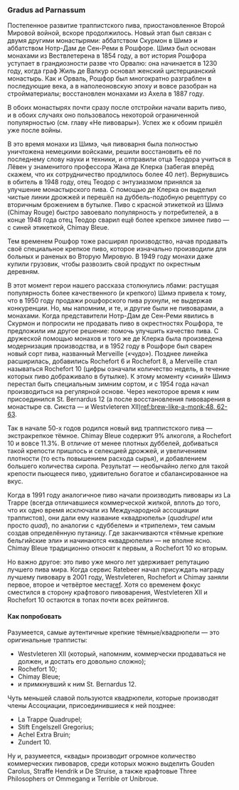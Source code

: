 ### Gradus ad Parnassum

Постепенное развитие траппистского пива, приостановленное Второй Мировой войной, вскоре продолжилось. Новый этап был связан с двумя другими монастырями: аббатством Скурмон в Шимэ и аббатством Нотр-Дам де Сен-Реми в Рошфоре. Шимэ был основан монахами из Вествлетерена в 1854 году, а вот история Рошфора уступает в грандиозности разве что Орвалю: она начинается в 1230 году, когда граф Жиль де Валкур основал женский цистерцианский монастырь. Как и Орваль, Рошфор был многократно разграблен в последующие века, а в наполеоновскую эпоху и вовсе разобран на стройматериалы; восстановлен монахами из Ахела в 1887 году.

В обоих монастырях почти сразу после отстройки начали варить пиво, и в обоих случаях оно пользовалось некоторой ограниченной популярностью (см. главу «Не пивовары»). Успех же к обоим пришёл уже после войны.

В это время монахи из Шимэ, чья пивоварня была полностью уничтожена немецкими войсками, решили восстановить её по последнему слову науки и техники, и отправили отца Теодора учиться в Лёвен у знаменитого профессора Жана де Клерка (забегая вперёд скажем, что их сотрудничество продлилось более 40 лет). Вернувшись в обитель в 1948 году, отец Теодор с энтузиазмом принялся за улучшение монастырского пива. С помощью де Клерка он выделил чистые линии дрожжей и перешёл на дуббель-подобную рецептуру со вторичным брожением в бутылке. Пиво с красной этикеткой из Шимэ (Chimay Rouge) быстро завоевало популярность у потребителей, а в конце 1948 года отец Теодор сварил ещё более крепкое зимнее пиво — с синей этикеткой, Chimay Bleue.

Тем временем Рошфор тоже расширял производство, начав продавать своё специальное крепкое пиво, которое изначально производили для больных и раненых во Вторую Мировую. В 1949 году монахи даже купили грузовик, чтобы развозить свой продукт по окрестным деревням.

В этот момент герои нашего рассказа столкнулись лбами: растущая популярность более качественного (и крепкого) Шимэ привела к тому, что в 1950 году продажи рошфорского пива рухнули, не выдержав конкуренции. Но, мы напомним, и те, и другие были не пивоварами, а монахами. Когда представители Нотр-Дам де Сен-Реми явились в Скурмон и попросили не продавать пиво в окрестностях Рошфора, те предложили им другое решение: помочь улучшить качество пива. С дружеской помощью монахов и того же де Клерка была произведена модернизация производства, и в 1952 году в Рошфоре был сварен новый сорт пива, названный Merveille («чудо»). Позднее линейка расширилась, добавились Rochefort 6 и Rochefort 8, а Merveille стал называться Rochefort 10 (цифры означали количество недель, в течение которых пиво дображивало в бутылке). К этому моменту «синий» Шимэ перестал быть специальным зимним сортом, и с 1954 года начал производиться на регулярной основе. Через некоторое время к ним присоединился St. Bernardus 12 (а после восстановления пивоварения в монастыре св. Сикста — и Westvleteren XII)[ref:brew-like-a-monk:48, 62-63]().

Так в начале 50-х годов родился новый вид траппистского пива — экстракрепкое тёмное. Chimay Bleue содержит 9% алкоголя, а Rochefort 10 и вовсе 11.3%. В отличие от менее плотных дуббелей, добиваться такой крепости пришлось и селекцией дрожжей, и увеличением плотности (то есть повышением расхода сырья), и добавлением большего количества сиропа. Результат — необычайно легко для такой крепости пьющееся пиво, удивительно богатое и сбалансированное на вкус.

Когда в 1991 году аналогичное пиво начали производить пивовары из La Trappe (всегда отличавшиеся коммерческой жилкой, вплоть до того, что их одно время исключали из Международной ассоциации траппистов), они дали ему название «квадрюпель» (*quadrupel* или просто *quad*), по аналогии с «дуббелем» и «трипелем», тем самым создав определённую путаницу. Где заканчиваются «тёмные крепкие бельгийские эли» и начинаются «квадрюпели» — не вполне ясно. Chimay Bleue традиционно относят к первым, а Rochefort 10 ко вторым.

Но важно другое: это пиво уже много лет удерживает репутацию лучшего пива мира. Когда сервис Ratebeer начал присуждать награду лучшему пивовару в 2001 году, Westvleteren, Rochefort и Chimay заняли первое, второе и четвёртое места[ref](https://www.ratebeer.com/ratebeerbest/default_2002.asp). Хотя со временем фокус сместился в сторону крафтового пивоварения, Westvleteren XII и Rochefort 10 остаются в топах почти всех рейтингов.

#### Как попробовать

Разумеется, самые аутентичные крепкие тёмные/квадрюпели — это оригинальные трапписты:
  
  * Westvleteren XII (который, напомним, коммерчески продаваться не должен, и достать его довольно сложно);
  * Rochefort 10;
  * Chimay Bleue;
  * и примкнувший к ним St. Bernardus 12.

Чуть меньшей славой пользуются квадрюпели, которые производят члены Ассоциации, присоединившиеся к ней позднее:

  * La Trappe Quadrupel;
  * Stift Engelszell Gregorius;
  * Achel Extra Bruin;
  * Zundert 10.

Ну и, разумеется, «квады» производит огромное количество коммерческих пивоваров, среди которых можно выделить Gouden Carolus, Straffe Hendrik и De Struise, а также крафтовые Three Philosophers от Ommegang и Terrible от Unibroue.